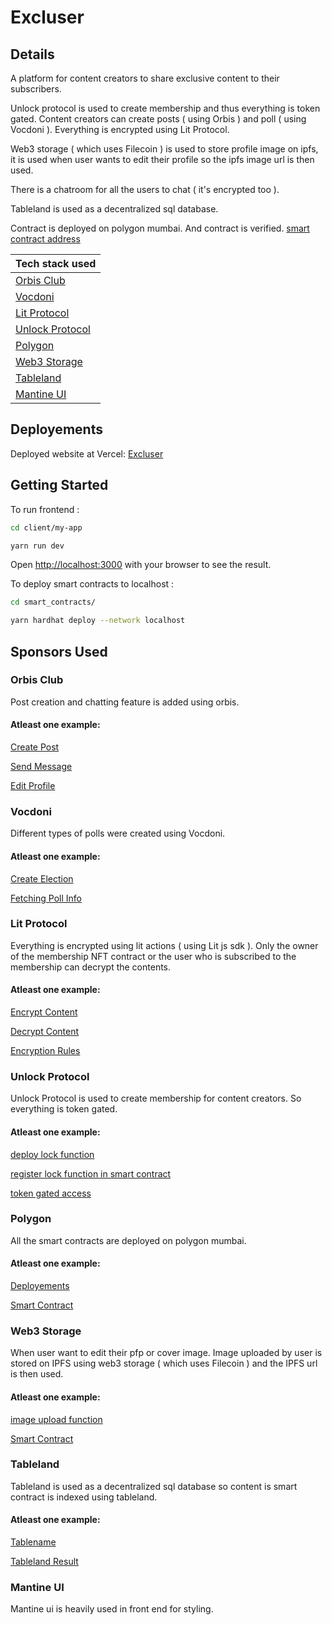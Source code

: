 # Excluser

## Details

A platform for content creators to share exclusive content to their subscribers.

Unlock protocol is used to create membership and thus everything is token gated. Content creators can create posts ( using Orbis ) and poll ( using Vocdoni ). Everything is encrypted using Lit Protocol.

Web3 storage ( which uses Filecoin ) is used to store profile image on ipfs, it is used when user wants to edit their profile so the ipfs image url is then used.

There is a chatroom for all the users to chat ( it's encrypted too ).

Tableland is used as a decentralized sql database.

Contract is deployed on polygon mumbai. And contract is verified.
[smart contract address](https://github.com/Ahmed-Aghadi/Excluser/blob/main/client/constants/contractAddress.json#L2)

| Tech stack used                     |
| ----------------------------------- |
| [Orbis Club](#orbis-club)           |
| [Vocdoni](#vocdoni)                 |
| [Lit Protocol](#lit-protocol)       |
| [Unlock Protocol](#unlock-protocol) |
| [Polygon](#polygon)                 |
| [Web3 Storage](#web3-storage)       |
| [Tableland](#tableland)             |
| [Mantine UI](#mantine-ui)           |

## Deployements

Deployed website at Vercel: [Excluser](https://excluser.vercel.app/)

## Getting Started

To run frontend :

```bash
cd client/my-app

yarn run dev
```

Open [http://localhost:3000](http://localhost:3000) with your browser to see the result.

To deploy smart contracts to localhost :

```bash
cd smart_contracts/

yarn hardhat deploy --network localhost
```

## Sponsors Used

### Orbis Club

Post creation and chatting feature is added using orbis.

#### Atleast one example:

[Create Post](https://github.com/Ahmed-Aghadi/Excluser/blob/main/client/components/UserPage.tsx#L397)

[Send Message](https://github.com/Ahmed-Aghadi/Excluser/blob/main/client/components/ChatRoom.tsx#L143)

[Edit Profile](https://github.com/Ahmed-Aghadi/Excluser/blob/main/client/components/UserPage.tsx#L797)

### Vocdoni

Different types of polls were created using Vocdoni.

#### Atleast one example:

[Create Election](https://github.com/Ahmed-Aghadi/Excluser/blob/main/client/components/UserPage.tsx#L529)

[Fetching Poll Info](https://github.com/Ahmed-Aghadi/Excluser/blob/main/client/components/Poll.tsx#L30)

### Lit Protocol

Everything is encrypted using lit actions ( using Lit js sdk ). Only the owner of the membership NFT contract or the user who is subscribed to the membership can decrypt the contents.

#### Atleast one example:

[Encrypt Content](https://github.com/Ahmed-Aghadi/Excluser/blob/main/client/components/UserPage.tsx#L881)

[Decrypt Content](https://github.com/Ahmed-Aghadi/Excluser/blob/main/client/components/UserPage.tsx#L905)

[Encryption Rules](https://github.com/Ahmed-Aghadi/Excluser/blob/main/client/utils.ts#L92)

### Unlock Protocol

Unlock Protocol is used to create membership for content creators. So everything is token gated.

#### Atleast one example:

[deploy lock function](https://github.com/Ahmed-Aghadi/Excluser/blob/main/client/pages/upload.js#L70)

[register lock function in smart contract](https://github.com/Ahmed-Aghadi/Excluser/blob/main/smart_contracts/contracts/Main.sol#L44)

[token gated access](https://github.com/Ahmed-Aghadi/Excluser/blob/main/client/pages/api/login.ts)

### Polygon

All the smart contracts are deployed on polygon mumbai.

#### Atleast one example:

[Deployements](https://github.com/Ahmed-Aghadi/Excluser/tree/main/smart_contracts/deployments/mumbai)

[Smart Contract](https://github.com/Ahmed-Aghadi/Excluser/tree/main/smart_contracts/contracts)

### Web3 Storage

When user want to edit their pfp or cover image. Image uploaded by user is stored on IPFS using web3 storage ( which uses Filecoin ) and the IPFS url is then used.

#### Atleast one example:

[image upload function](https://github.com/Ahmed-Aghadi/Excluser/blob/main/client/pages/api/image-upload-ipfs.js)

[Smart Contract](https://github.com/Ahmed-Aghadi/Excluser/tree/main/smart_contracts/contracts)

### Tableland

Tableland is used as a decentralized sql database so content is smart contract is indexed using tableland.

#### Atleast one example:

[Tablename](https://github.com/Ahmed-Aghadi/Excluser/blob/main/client/constants/index.js#L15)

[Tableland Result](https://testnets.tableland.network/query?s=SELECT%20*%20FROM%20main_80001_4676)

### Mantine UI

Mantine ui is heavily used in front end for styling.
